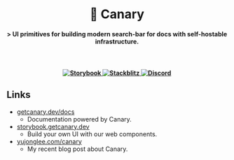 <h1 align="center">🐤 Canary</h1>
<h4 align="center"> > UI primitives for building modern search-bar for docs with self-hostable infrastructure. </h4>

<br/>

<h4 align="center">
  <a href="https://storybook.getcanary.dev" target="_blank">
    <img src="https://raw.githubusercontent.com/storybooks/brand/master/badge/badge-storybook.svg" alt="Storybook">
  </a>
  <a href="https://stackblitz.com/edit/canary?file=index.html" target="_blank">
    <img src="https://developer.stackblitz.com/img/open_in_stackblitz_small.svg" alt="Stackblitz">
  </a>
  <a href="https://discord.gg/Y8bJkzuQZU" target="_blank">
    <img src="https://img.shields.io/static/v1?label=Join%20our&message=Discord&color=blue&logo=Discord&style=flat" alt="Discord">
  </a>
</h4>

## Links

- [getcanary.dev/docs](https://getcanary.dev/docs)
  - Documentation powered by Canary.
- [storybook.getcanary.dev](https://storybook.getcanary.dev/)
  - Build your own UI with our web components.
- [yujonglee.com/canary](https://yujonglee.com/canary)
  - My recent blog post about Canary.
